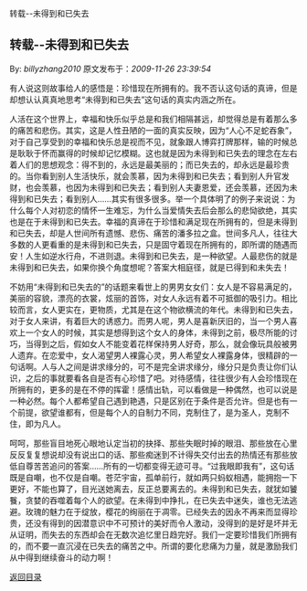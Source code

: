 转载--未得到和已失去
## 转载--未得到和已失去

By: *billyzhang2010* 原文发布于：*2009-11-26 23:39:54*

有人说这则故事给人的感悟是：珍惜现在所拥有的。我不否认这句话的真谛，但是却想认认真真地思考“未得到和已失去”这句话的真实内涵之所在。

人活在这个世界上，幸福和快乐似乎总是和我们相隔甚远，却觉得总是有着那么多的痛苦和悲伤。其实，这是人性丑陋的一面的真实反映，因为“人心不足蛇吞象”，对于自己享受到的幸福和快乐总是视而不见，就象跟人博弈打牌那样，输的时候总是耿耿于怀而赢得的时候却记忆模糊。这也就是因为未得到和已失去的理念在左右着人们的思想观念：得不到的，永远是最美丽的；而已失去的，却永远是最珍贵的。当你看到别人生活快乐，就会羡慕，因为未得到和已失去；看到别人升官发财，也会羡慕，也因为未得到和已失去；看到别人夫妻恩爱，还会羡慕，还因为未得到和已失去；看到别人……其实有很多很多。举一个具体明了的例子来说说：为什么每个人对初恋的情怀一生难忘，为什么当爱情失去后会那么的悲恸欲绝，其实也是在于未得到和已失去。幸福的真谛在于珍惜和满足现在所拥有的，但是未得到和已失去，却是人世间所有遗憾、悲伤、痛苦的潘多拉之盒。世间多凡人，往往大多数的人更看重的是未得到和已失去，只是固守着现在所拥有的，即所谓的随遇而安！人生如逆水行舟，不进则退。未得到和已失去，是一种欲望。人最悲伤的就是未得到和已失去，如果你换个角度想呢？答案大相庭径，就是已得到和未失去！

不妨用“未得到和已失去的”的话题来看世上的男男女女们：女人是不容易满足的，美丽的容貌，漂亮的衣裳，炫丽的首饰，对女人永远有着不可抵御的吸引力。相比较而言，女人更实在，更物质，尤其是在这个物欲横流的年代。未得到和已失去，对于女人来讲，有着巨大的诱惑力。而男人呢，男人是喜新厌旧的，当一个男人喜欢上一个女人的时候，其实是想得到这个女人的身体，未得到之前，极尽所能的讨巧，当得到之后，假如女人不能变着花样保持男人好奇，那么，就会像玩具般被男人遗弃。在恋爱中，女人渴望男人裸露心灵，男人希望女人裸露身体，很精辟的一句话啊。人与人之间是讲求缘分的，可不是完全讲求缘分，缘分只是负责让你们认识，之后的事就要看各自是否有心珍惜了吧。对待感情，往往很少有人会珍惜现在所拥有的，更多的是在不停的挥霍！感情出轨，可以看做是一种偶然，也可以说是一种必然。每个人都希望自己遇到艳遇，只是区别在于条件是否允许。但是也有一个前提，欲望谁都有，但是每个人的自制力不同，克制住了，是为圣人，克制不住，即为凡人。

呵呵，那些盲目地死心眼地认定当初的抉择、那些失眠时掉的眼泪、那些放在心里反反复复想说却没有说出口的话、那些痴迷到不计得失交付出去的热情还有那些放低自尊苦苦追问的答案……所有的一切都变得无迹可寻。“过我眼即我有”，这句话既是自嘲，也不仅是自嘲。苍茫宇宙，孤单前行，就如两只蚂蚁相遇，能拥抱一下更好，不能也算了，目光送她离去，反正总要离去的。未得到和已失去，就犹如饕餮，贪婪的吞噬着每个人的欲望。在未得到中挣扎，在已失去中迷失，谁也无法逃避。玫瑰的魅力在于绽放，樱花的绚丽在于凋零。已经失去的因永不再来而显得珍贵，还没有得到的因潜意识中不可预计的美好而令人激动，没得到的是好是坏并无从证明，而失去的东西却会在无数次追忆里日趋完好。我们一定要珍惜我们所拥有的，而不要一直沉浸在已失去的痛苦之中。所谓的要化悲痛为力量，就是激励我们从中得到继续奋斗的动力啊！

[返回目录](index.html)
